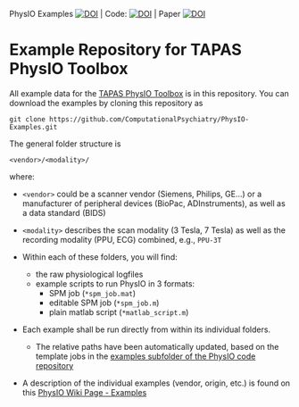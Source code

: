 PhysIO Examples [![DOI](https://zenodo.org/badge/DOI/10.5281/zenodo.15579087.svg)](https://doi.org/10.5281/zenodo.15579087) | Code: [![DOI](https://zenodo.org/badge/DOI/10.5281/zenodo.15578837.svg)](https://doi.org/10.5281/zenodo.15578837) | Paper [![DOI](https://zenodo.org/badge/DOI/10.1016/j.jneumeth.2016.10.019.svg)](https://doi.org/10.1016/j.jneumeth.2016.10.019)

Example Repository for TAPAS PhysIO Toolbox
===========================================

All example data for the [TAPAS PhysIO Toolbox](https://github.com/ComputationalPsychiatry/PhysIO) is in this repository. You can download the examples by cloning this repository as

```
git clone https://github.com/ComputationalPsychiatry/PhysIO-Examples.git
```

The general folder structure is

```
<vendor>/<modality>/
```

where:

- `<vendor>` could be a scanner vendor (Siemens, Philips, GE...) or a manufacturer of peripheral devices (BioPac, ADInstruments), as well as a data standard (BIDS)
- `<modality>` describes the scan modality (3 Tesla, 7 Tesla) as well as the recording modality (PPU, ECG) combined, e.g., `PPU-3T`

- Within each of these folders, you will find:
    - the raw physiological logfiles
    - example scripts to run PhysIO in 3 formats:
        - SPM job (`*spm_job.mat`)
        - editable SPM job (`*spm_job.m`)
        - plain matlab script (`*matlab_script.m`)

 - Each example shall be run directly from within its individual folders.
     - The relative paths have been automatically updated, based on the template jobs in the [examples subfolder of the PhysIO code repository](https://github.com/ComputationalPsychiatry/PhysIO/tree/master/examples)
- A description of the individual examples (vendor, origin, etc.) is found on this [PhysIO Wiki Page - Examples](https://github.com/ComputationalPsychiatry/PhysIO/wiki/EXAMPLES)
